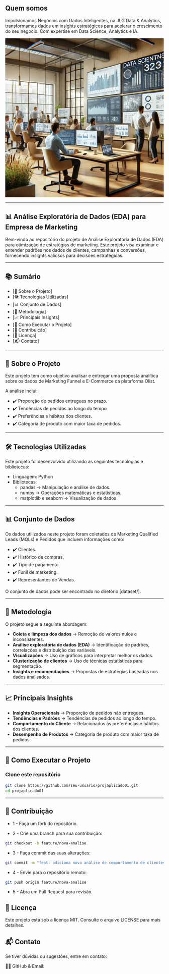 ## Quem somos

Impulsionamos Negócios com Dados Inteligentes, na JLG Data & Analytics, transformamos dados em insights estratégicos para acelerar o crescimento do seu negócio. Com expertise em Data Science, Analytics e IA.

![cover](img/company.jpg)

---

## 📊 Análise Exploratória de Dados (EDA) para Empresa de Marketing

Bem-vindo ao repositório do projeto de Análise Exploratória de Dados (EDA) para otimização de estratégias de marketing. Este projeto visa examinar e entender padrões nos dados de clientes, campanhas e conversões, fornecendo insights valiosos para decisões estratégicas.

---
## 📚 Sumário

- [📌 Sobre o Projeto]
- [🛠️ Tecnologias Utilizadas]
- [📊 Conjunto de Dados]
- [🧐 Metodologia]
- [📈 Principais Insights]
- [🚀 Como Executar o Projeto]
- [🤝 Contribuição]
- [📄 Licença]
- [📬 Contato]
---

## 📌 Sobre o Projeto

Este projeto tem como objetivo analisar e entregar uma proposta analítica sobre os dados de Marketing Funnel e E-Commerce da plataforma Olist.

A análise inclui:

- ✔️ Proporção de pedidos entregues no prazo.
- ✔️ Tendências de pedidos ao longo do tempo
- ✔️ Preferências e hábitos dos clientes.
- ✔️ Categoria de produto com maior taxa de pedidos.

---

##  🛠️ Tecnologias Utilizadas

Este projeto foi desenvolvido utilizando as seguintes tecnologias e bibliotecas:

- Linguagem: Python
- Bibliotecas:
    - pandas → Manipulação e análise de dados.
    - numpy → Operações matemáticas e estatísticas.
    - matplotlib e seaborn → Visualização de dados.
---

## 📊 Conjunto de Dados

Os dados utilizados neste projeto foram coletados de Marketing Qualified Leads (MQLs) e Pedidos que incluem informações como:

- ✔️ Clientes.
- ✔️ Histórico de compras.
- ✔️ Tipo de pagamento.
- ✔️ Funil de marketing.
- ✔️ Representantes de Vendas.

O conjunto de dados pode ser encontrado no diretório [dataset/].

---

## 🧐 Metodologia

O projeto segue a seguinte abordagem:

- **Coleta e limpeza dos dados** → Remoção de valores nulos e inconsistentes.
- **Análise exploratória de dados (EDA)** → Identificação de padrões, correlações e distribuição das variáveis.
- **Visualizações** → Uso de gráficos para interpretar melhor os dados.
- **Clusterização de clientes** → Uso de técnicas estatísticas para segmentação.
- **Insights e recomendações** → Propostas de estratégias baseadas nos dados analisados.

---

## 📈 Principais Insights

- **Insights Operacionais** → Proporção de pedidos não entregues.
- **Tendências e Padrões** → Tendências de pedidos ao longo do tempo.
- **Comportamento do Cliente** → Relacionados às preferências e hábitos dos clientes.
- **Desempenho de Produtos** → Categoria de produto com maior taxa de pedidos.

---

## 🚀 Como Executar o Projeto

### Clone este repositório  

```sh
git clone https://github.com/seu-usuario/projaplicado01.git
cd projaplicado01
```
---

## 🤝 Contribuição

- 1 - Faça um fork do repositório.

- 2 - Crie uma branch para sua contribuição:
```sh
git checkout -b feature/nova-analise
```
- 3 - Faça commit das suas alterações:
```sh
git commit -m "feat: adiciona nova análise de comportamento de clientes"
```
- 4 - Envie para o repositório remoto:
```sh
git push origin feature/nova-analise
```
- 5 - Abra um Pull Request para revisão.

## 📄 Licença

Este projeto está sob a licença MIT. Consulte o arquivo LICENSE para mais detalhes.

## 📬 Contato

Se tiver dúvidas ou sugestões, entre em contato:

📧🐙 GitHub & Email: 



